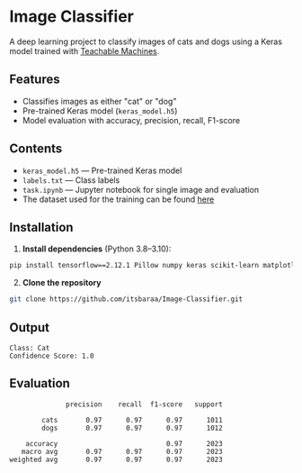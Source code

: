 # Image Classifier

A deep learning project to classify images of cats and dogs using a Keras model trained with [Teachable Machines](https://teachablemachine.withgoogle.com/).

## Features
- Classifies images as either "cat" or "dog"
- Pre-trained Keras model (`keras_model.h5`)
- Model evaluation with accuracy, precision, recall, F1-score

## Contents
- `keras_model.h5` — Pre-trained Keras model
- `labels.txt` — Class labels
- `task.ipynb` — Jupyter notebook for single image and evaluation
- The dataset used for the training can be found [here](https://www.kaggle.com/datasets/tongpython/cat-and-dog)

## Installation
1. **Install dependencies** (Python 3.8–3.10):
```bash
pip install tensorflow==2.12.1 Pillow numpy keras scikit-learn matplotlib tqdm
```
2. **Clone the repository**
```bash
git clone https://github.com/itsbaraa/Image-Classifier.git
```
  
## Output
```
Class: Cat
Confidence Score: 1.0
```
## Evaluation
```
              precision    recall  f1-score   support

        cats       0.97      0.97      0.97      1011
        dogs       0.97      0.97      0.97      1012

    accuracy                           0.97      2023
   macro avg       0.97      0.97      0.97      2023
weighted avg       0.97      0.97      0.97      2023
```
